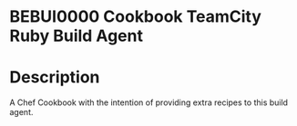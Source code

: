 BEBUI0000 Cookbook TeamCity Ruby Build Agent
============================================

Description
===========
A Chef Cookbook with the intention of providing extra recipes to this build agent.
